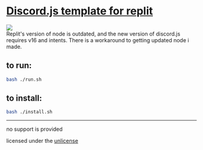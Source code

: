 # [Discord.js template for replit](https://repl.it/github/neumatic-org/djs-v12-replit)  
[![](https://replit.com/badge/github/neumatic-org/djs-v12.replit.png)](https://repl.it/github/neumatic-org/djs-v12-replit)  
Replit's version of node is outdated, and the new version of discord.js requires v16 and intents. There is a workaround to getting updated node i made.

## to run:

```bash
bash ./run.sh
```

## to install:

```bash
bash ./install.sh
```

***

no support is provided  

licensed under the [unlicense](https://unlicense.org/)  
